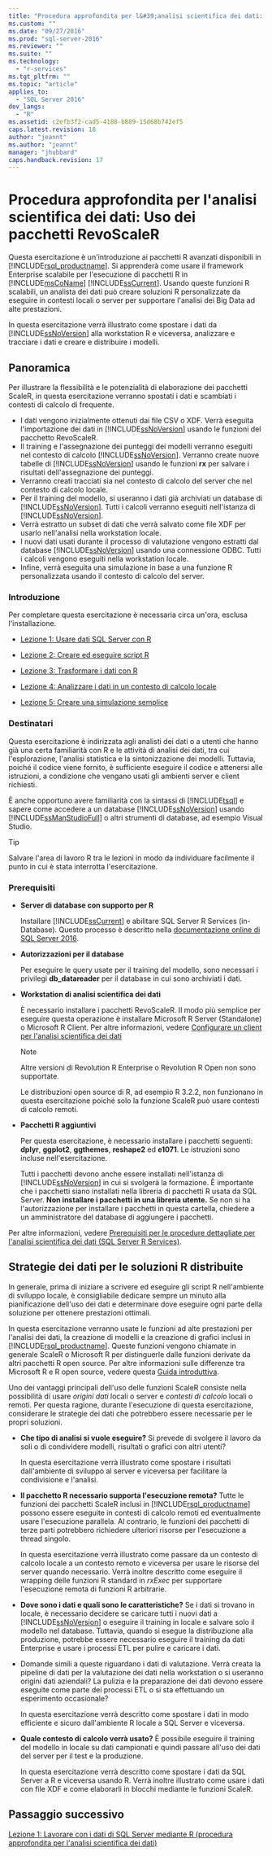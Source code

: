 ```yaml
---
title: "Procedura approfondita per l&#39;analisi scientifica dei dati: Uso dei pacchetti RevoScaleR | Microsoft Docs"
ms.custom: ""
ms.date: "09/27/2016"
ms.prod: "sql-server-2016"
ms.reviewer: ""
ms.suite: ""
ms.technology: 
  - "r-services"
ms.tgt_pltfrm: ""
ms.topic: "article"
applies_to: 
  - "SQL Server 2016"
dev_langs: 
  - "R"
ms.assetid: c2efb3f2-cad5-4188-b889-15d68b742ef5
caps.latest.revision: 18
author: "jeannt"
ms.author: "jeannt"
manager: "jhubbard"
caps.handback.revision: 17
---
```

# Procedura approfondita per l&#39;analisi scientifica dei dati: Uso dei pacchetti RevoScaleR
Questa esercitazione è un'introduzione ai pacchetti R avanzati disponibili in [!INCLUDE[rsql_productname](../../includes/rsql-productname-md.md)]. Si apprenderà come usare il framework Enterprise scalabile per l'esecuzione di pacchetti R in [!INCLUDE[msCoName](../../includes/msconame-md.md)] [!INCLUDE[ssCurrent](../../includes/sscurrent-md.md)].   Usando queste funzioni R scalabili, un analista dei dati può creare soluzioni R personalizzate da eseguire in contesti locali o server per supportare l'analisi dei Big Data ad alte prestazioni.  
  
In questa esercitazione verrà illustrato come spostare i dati da [!INCLUDE[ssNoVersion](../../includes/ssnoversion-md.md)] alla workstation R e viceversa, analizzare e tracciare i dati e creare e distribuire i modelli.  
    
## Panoramica 
 
Per illustrare la flessibilità e le potenzialità di elaborazione dei pacchetti ScaleR, in questa esercitazione verranno spostati i dati e scambiati i contesti di calcolo di frequente.

+ I dati vengono inizialmente ottenuti dai file CSV o XDF. Verrà eseguita l'importazione dei dati in [!INCLUDE[ssNoVersion](../../includes/ssnoversion-md.md)] usando le funzioni del pacchetto RevoScaleR.    
+ Il training e l'assegnazione dei punteggi dei modelli verranno eseguiti nel contesto di calcolo [!INCLUDE[ssNoVersion](../../includes/ssnoversion-md.md)]. 
    Verranno create nuove tabelle di [!INCLUDE[ssNoVersion](../../includes/ssnoversion-md.md)] usando le funzioni **rx** per salvare i risultati dell'assegnazione dei punteggi.    
+ Verranno creati tracciati sia nel contesto di calcolo del server che nel contesto di calcolo locale.  
+ Per il training del modello, si useranno i dati già archiviati un database di [!INCLUDE[ssNoVersion](../../includes/ssnoversion-md.md)]. Tutti i calcoli verranno eseguiti nell'istanza di [!INCLUDE[ssNoVersion](../../includes/ssnoversion-md.md)].    
+ Verrà estratto un subset di dati che verrà salvato come file XDF per usarlo nell'analisi nella workstation locale.    
+ I nuovi dati usati durante il processo di valutazione vengono estratti dal database [!INCLUDE[ssNoVersion](../../includes/ssnoversion-md.md)] usando una connessione ODBC. Tutti i calcoli vengono eseguiti nella workstation locale. 
+ Infine, verrà eseguita una simulazione in base a una funzione R personalizzata usando il contesto di calcolo del server.

### Introduzione  

Per completare questa esercitazione è necessaria circa un'ora, esclusa l'installazione.  

-   [Lezione 1: Usare dati SQL Server con R](../../advanced-analytics/r-services/lesson-1-work-with-sql-server-data-using-r-data-science-deep-dive.md)  
  
-   [Lezione 2: Creare ed eseguire script R](../../advanced-analytics/r-services/lesson-2-create-and-run-r-scripts-data-science-deep-dive.md)  
  
-   [Lezione 3: Trasformare i dati con R](../../advanced-analytics/r-services/lesson-3-transform-data-using-r-data-science-deep-dive.md)  
  
-   [Lezione 4: Analizzare i dati in un contesto di calcolo locale](../../advanced-analytics/r-services/lesson-4-analyze-data-in-local-compute-context-data-science-deep-dive.md)  
  
-   [Lezione 5: Creare una simulazione semplice](../../advanced-analytics/r-services/lesson-5-create-a-simple-simulation-data-science-deep-dive.md)  

      
### Destinatari  
  
Questa esercitazione è indirizzata agli analisti dei dati o a utenti che hanno già una certa familiarità con R e le attività di analisi dei dati, tra cui l'esplorazione, l'analisi statistica e la sintonizzazione dei modelli.  Tuttavia, poiché il codice viene fornito, è sufficiente eseguire il codice e attenersi alle istruzioni, a condizione che vengano usati gli ambienti server e client richiesti.  
  
È anche opportuno avere familiarità con la sintassi di [!INCLUDE[tsql](../../includes/tsql-md.md)] e sapere come accedere a un database [!INCLUDE[ssNoVersion](../../includes/ssnoversion-md.md)] usando [!INCLUDE[ssManStudioFull](../../includes/ssmanstudiofull-md.md)] o altri strumenti di database, ad esempio Visual Studio.  
  
> [!TIP]  
> Salvare l'area di lavoro R tra le lezioni in modo da individuare facilmente il punto in cui è stata interrotta l'esercitazione.  
  
### Prerequisiti  
  
-   **Server di database con supporto per R**  
  
    Installare [!INCLUDE[ssCurrent](../../includes/sscurrent-md.md)] e abilitare SQL Server R Services (in-Database). Questo processo è descritto nella [documentazione online di SQL Server 2016](http://msdn.microsoft.com/library/mt696069(SQL.130).aspx).  
  
-   **Autorizzazioni per il database**  
  
    Per eseguire le query usate per il training del modello, sono necessari i privilegi **db_datareader** per il database in cui sono archiviati i dati.  
  
  
-   **Workstation di analisi scientifica dei dati**  
  
    È necessario installare i pacchetti RevoScaleR. Il modo più semplice per eseguire questa operazione è installare Microsoft R Server (Standalone) o Microsoft R Client. Per altre informazioni, vedere [Configurare un client per l'analisi scientifica dei dati](http://msdn.microsoft.co/library/mt696067(SQL.130).aspx)
      
    > [!NOTE] 
    > Altre versioni di Revolution R Enterprise o Revolution R Open non sono supportate. 
    > 
    > Le distribuzioni open source di R, ad esempio R 3.2.2, non funzionano in questa esercitazione poiché solo la funzione ScaleR può usare contesti di calcolo remoti. 
  
-   **Pacchetti R aggiuntivi**  
  
    Per questa esercitazione, è necessario installare i pacchetti seguenti: **dplyr**, **ggplot2**, **ggthemes**, **reshape2** ed **e1071**. Le istruzioni sono incluse nell'esercitazione.  
  
    Tutti i pacchetti devono anche essere installati nell'istanza di [!INCLUDE[ssNoVersion](../../includes/ssnoversion-md.md)] in cui si svolgerà la formazione. È importante che i pacchetti siano installati nella libreria di pacchetti R usata da SQL Server. **Non installare i pacchetti in una libreria utente.** Se non si ha l'autorizzazione per installare i pacchetti in questa cartella, chiedere a un amministratore del database di aggiungere i pacchetti.   
  
Per altre informazioni, vedere [Prerequisiti per le procedure dettagliate per l'analisi scientifica dei dati &#40;SQL Server R Services&#41;](../../advanced-analytics/r-services/prerequisites-for-data-science-walkthroughs-sql-server-r-services.md).  
  
## Strategie dei dati per le soluzioni R distribuite
    
In generale, prima di iniziare a scrivere ed eseguire gli script R nell'ambiente di sviluppo locale, è consigliabile dedicare sempre un minuto alla pianificazione dell'uso dei dati e determinare dove eseguire ogni parte della soluzione per ottenere prestazioni ottimali.  

In questa esercitazione verranno usate le funzioni ad alte prestazioni per l'analisi dei dati, la creazione di modelli e la creazione di grafici inclusi in [!INCLUDE[rsql_productname](../../includes/rsql-productname-md.md)]. Queste funzioni vengono chiamate in generale ScaleR o Microsoft R per distinguerle dalle funzioni derivate da altri pacchetti R open source. Per altre informazioni sulle differenze tra Microsoft R e R open source, vedere questa [Guida introduttiva](https://msdn.microsoft.com/microsoft-r/microsoft-r-getting-started#microsoft-r-products). 

Uno dei vantaggi principali dell'uso delle funzioni ScaleR consiste nella possibilità di usare *origini dati* locali o server e *contesti di calcolo* locali o remoti.  Per questa ragione, durante l'esecuzione di questa esercitazione, considerare le strategie dei dati che potrebbero essere necessarie per le propri soluzioni.
  
-   **Che tipo di analisi si vuole eseguire?** Si prevede di svolgere il lavoro da soli o di condividere modelli, risultati o grafici con altri utenti?
 
    In questa esercitazione verrà illustrato come spostare i risultati dall'ambiente di sviluppo al server e viceversa per facilitare la condivisione e l'analisi. 
  
-   **Il pacchetto R necessario supporta l'esecuzione remota?** Tutte le funzioni dei pacchetti ScaleR inclusi in [!INCLUDE[rsql_productname](../../includes/rsql-productname-md.md)] possono essere eseguite in contesti di calcolo remoti ed eventualmente usare l'esecuzione parallela. Al contrario, le funzioni dei pacchetti di terze parti potrebbero richiedere ulteriori risorse per l'esecuzione a thread singolo. 
    
    In questa esercitazione verrà illustrato come passare da un contesto di calcolo locale a un contesto remoto e viceversa per usare le risorse del server quando necessario. Verrà inoltre descritto come eseguire il wrapping delle funzioni R standard in *rxExec* per supportare l'esecuzione remota di funzioni R arbitrarie.
    
  
-   **Dove sono i dati e quali sono le caratteristiche?**  Se i dati si trovano in locale, è necessario decidere se caricare tutti i nuovi dati a [!INCLUDE[ssNoVersion](../../includes/ssnoversion-md.md)] o eseguire il training in locale e salvare solo il modello nel database. Tuttavia, quando si esegue la distribuzione alla produzione, potrebbe essere necessario eseguire il training da dati Enterprise e usare i processi ETL per pulire e caricare i dati.  
  
-   Domande simili a queste riguardano i dati di valutazione. Verrà creata la pipeline di dati per la valutazione dei dati nella workstation o si useranno origini dati aziendali? La pulizia e la preparazione dei dati devono essere eseguite come parte dei processi ETL o si sta effettuando un esperimento occasionale?  

    In questa esercitazione verrà descritto come spostare i dati in modo efficiente e sicuro dall'ambiente R locale a SQL Server e viceversa. 
  
-   **Quale contesto di calcolo verrà usato?** È possibile eseguire il training del modello in locale su dati campionati e quindi passare all'uso dei dati del server per il test e la produzione.

    In questa esercitazione verrà descritto come spostare i dati da SQL Server a R e viceversa usando R. Verrà inoltre illustrato come usare i dati con file XDF e come elaborarli in blocchi mediante le funzioni ScaleR.  
  
 
  
## Passaggio successivo  
[Lezione 1: Lavorare con i dati di SQL Server mediante R &#40;procedura approfondita per l'analisi scientifica dei dati&#41;](../../advanced-analytics/r-services/lesson-1-work-with-sql-server-data-using-r-data-science-deep-dive.md)  
  
  
  
